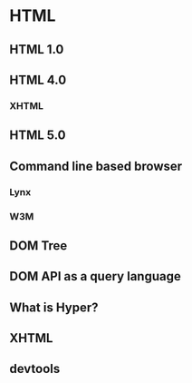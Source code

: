 # HTML

## HTML 1.0

## HTML 4.0

### XHTML

## HTML 5.0

## Command line based browser

### Lynx

### W3M

## DOM Tree

## DOM API as a query language

## What is Hyper?

## XHTML

## devtools
